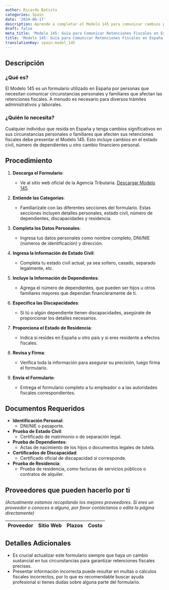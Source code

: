 ```yaml
---
author: Ricardo Batista
categories: Spain
date: '2024-06-17'
description: Aprende a completar el Modelo 145 para comunicar cambios personales y familiares que afectan las retenciones fiscales en España. Sigue estos pasos detallados.
draft: false
meta_title: 'Modelo 145: Guía para Comunicar Retenciones Fiscales en España'
title: 'Modelo 145: Guía para Comunicar Retenciones Fiscales en España'
translationKey: spain-model_145
---
```



## Descripción
### ¿Qué es?
El Modelo 145 es un formulario utilizado en España por personas que necesitan comunicar circunstancias personales y familiares que afectan las retenciones fiscales. A menudo es necesario para diversos trámites administrativos y laborales.

### ¿Quién lo necesita?
Cualquier individuo que resida en España y tenga cambios significativos en sus circunstancias personales o familiares que afecten sus retenciones fiscales debe presentar el Modelo 145. Esto incluye cambios en el estado civil, número de dependientes u otro cambio financiero personal.

## Procedimiento

1. **Descarga el Formulario**:
   - Ve al sitio web oficial de la Agencia Tributaria. [Descargar Modelo 145](https://www.agenciatributaria.es).

2. **Entiende las Categorías**:
   - Familiarízate con las diferentes secciones del formulario. Estas secciones incluyen detalles personales, estado civil, número de dependientes, discapacidades y residencia.

3. **Completa los Datos Personales**:
   - Ingresa tus datos personales como nombre completo, DNI/NIE (números de identificación) y dirección.

4. **Ingresa la Información de Estado Civil**:
   - Completa tu estado civil actual, ya sea soltero, casado, separado legalmente, etc.

5. **Incluye la Información de Dependientes**:
   - Agrega el número de dependientes, que pueden ser hijos u otros familiares mayores que dependan financieramente de ti.

6. **Especifica las Discapacidades**:
   - Si tú o algún dependiente tienen discapacidades, asegúrate de proporcionar los detalles necesarios.

7. **Proporciona el Estado de Residencia**:
   - Indica si resides en España u otro país y si eres residente a efectos fiscales.

8. **Revisa y Firma**:
   - Verifica toda la información para asegurar su precisión, luego firma el formulario.

9. **Envía el Formulario**:
   - Entrega el formulario completo a tu empleador o a las autoridades fiscales correspondientes.

## Documentos Requeridos
- **Identificación Personal**:
  - DNI/NIE o pasaporte.
- **Prueba de Estado Civil**:
  - Certificado de matrimonio o de separación legal.
- **Prueba de Dependientes**:
  - Actas de nacimiento de los hijos o documentos legales de tutela.
- **Certificados de Discapacidad**:
  - Certificado oficial de discapacidad si corresponde.
- **Prueba de Residencia**:
  - Prueba de residencia, como facturas de servicios públicos o contratos de alquiler.

## Proveedores que pueden hacerlo por ti
_(Actualmente estamos recopilando los mejores proveedores. Si eres un proveedor o conoces a alguno, por favor contáctanos o edita la página directamente)_

| Proveedor       |     Sitio Web    |     Plazos    |       Costo      |
| --------------- | --------------- |  :-------------: | :-------------: |

## Detalles Adicionales
- Es crucial actualizar este formulario siempre que haya un cambio sustancial en tus circunstancias para garantizar retenciones fiscales precisas.
- Presentar información incorrecta puede resultar en multas o cálculos fiscales incorrectos, por lo que es recomendable buscar ayuda profesional si tienes dudas sobre alguna parte del formulario.